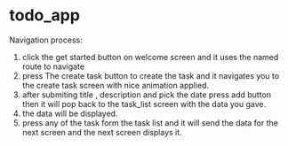 # todo_app

Navigation process:
1. click the get started button on welcome screen and it uses the named route to navigate
2. press The create task button to create the task and it navigates you to the create task screen with nice animation applied. 
3. after submiting title , description and pick the date press add button then it will pop back to the task_list screen with the data you gave.
4. the data will be displayed.
5. press any of the task form the task list and it will send the data for the next screen and the next screen displays it.